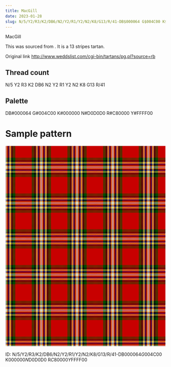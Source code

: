 ```yaml
---
title: MacGill
date: 2023-01-28
slug: N/5/Y2/R3/K2/DB6/N2/Y2/R1/Y2/N2/K8/G13/R/41-DB$000064 G$004C00 K$000000 N$D0D0D0 R$C80000 Y$FFFF00
---
```

MacGill

This was sourced from <no value>.  It is a 13 stripes tartan.

Original link http://www.weddslist.com/cgi-bin/tartans/pg.pl?source=rb

## Thread count
N/5 Y2 R3 K2 DB6 N2 Y2 R1 Y2 N2 K8 G13 R/41

## Palette
DB#000064 G#004C00 K#000000 N#D0D0D0 R#C80000 Y#FFFF00

# Sample pattern

![Tartan detail](tartan.png "N/5 Y2 R3 K2 DB6 N2 Y2 R1 Y2 N2 K8 G13 R/41 tartan")

ID: N/5/Y2/R3/K2/DB6/N2/Y2/R1/Y2/N2/K8/G13/R/41-DB$000064 G$004C00 K$000000 N$D0D0D0 R$C80000 Y$FFFF00
